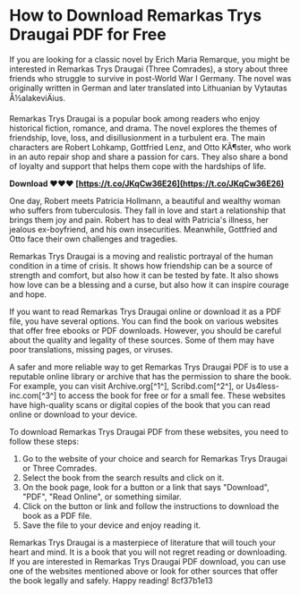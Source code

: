 
 
# How to Download Remarkas Trys Draugai PDF for Free
 
If you are looking for a classic novel by Erich Maria Remarque, you might be interested in Remarkas Trys Draugai (Three Comrades), a story about three friends who struggle to survive in post-World War I Germany. The novel was originally written in German and later translated into Lithuanian by Vytautas Å½alakeviÄius.
 
Remarkas Trys Draugai is a popular book among readers who enjoy historical fiction, romance, and drama. The novel explores the themes of friendship, love, loss, and disillusionment in a turbulent era. The main characters are Robert Lohkamp, Gottfried Lenz, and Otto KÃ¶ster, who work in an auto repair shop and share a passion for cars. They also share a bond of loyalty and support that helps them cope with the hardships of life.
 
**Download ❤❤❤ [https://t.co/JKqCw36E26](https://t.co/JKqCw36E26)**


 
One day, Robert meets Patricia Hollmann, a beautiful and wealthy woman who suffers from tuberculosis. They fall in love and start a relationship that brings them joy and pain. Robert has to deal with Patricia's illness, her jealous ex-boyfriend, and his own insecurities. Meanwhile, Gottfried and Otto face their own challenges and tragedies.
 
Remarkas Trys Draugai is a moving and realistic portrayal of the human condition in a time of crisis. It shows how friendship can be a source of strength and comfort, but also how it can be tested by fate. It also shows how love can be a blessing and a curse, but also how it can inspire courage and hope.
 
If you want to read Remarkas Trys Draugai online or download it as a PDF file, you have several options. You can find the book on various websites that offer free ebooks or PDF downloads. However, you should be careful about the quality and legality of these sources. Some of them may have poor translations, missing pages, or viruses.
 
A safer and more reliable way to get Remarkas Trys Draugai PDF is to use a reputable online library or archive that has the permission to share the book. For example, you can visit Archive.org[^1^], Scribd.com[^2^], or Us4less-inc.com[^3^] to access the book for free or for a small fee. These websites have high-quality scans or digital copies of the book that you can read online or download to your device.
 
To download Remarkas Trys Draugai PDF from these websites, you need to follow these steps:
 
1. Go to the website of your choice and search for Remarkas Trys Draugai or Three Comrades.
2. Select the book from the search results and click on it.
3. On the book page, look for a button or a link that says "Download", "PDF", "Read Online", or something similar.
4. Click on the button or link and follow the instructions to download the book as a PDF file.
5. Save the file to your device and enjoy reading it.

Remarkas Trys Draugai is a masterpiece of literature that will touch your heart and mind. It is a book that you will not regret reading or downloading. If you are interested in Remarkas Trys Draugai PDF download, you can use one of the websites mentioned above or look for other sources that offer the book legally and safely. Happy reading!
 8cf37b1e13
 
